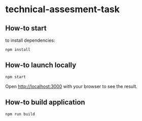 # technical-assesment-task

## How-to start
to install dependencies:
````
npm install
````

## How-to launch locally
````
npm start
````
Open [http://localhost:3000](http://localhost:3000) with your browser to see the result.

## How-to build application
````
npm run build
````
